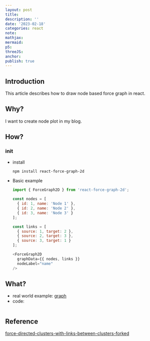```yaml
---
layout: post
title:
description: ''
date: '2023-02-18'
categories: react
note:
mathjax:
mermaid:
p5:
threeJS:
anchor:
publish: true
---
```


## Introduction

This article describes how to draw node based force graph in react.

## Why?

I want to create node plot in my blog.

## How?

### init

* install
  ```bash
  npm install react-force-graph-2d
  ```

* Basic example
  ```javascript
  import { ForceGraph2D } from 'react-force-graph-2d';
  
  const nodes = [
    { id: 1, name: 'Node 1' },
    { id: 2, name: 'Node 2' },
    { id: 3, name: 'Node 3' }
  ];
  
  const links = [
    { source: 1, target: 2 },
    { source: 2, target: 3 },
    { source: 3, target: 1 }
  ];
  
  <ForceGraph2D
    graphData={{ nodes, links }}
    nodeLabel="name"
  />
  ```

## What?

* real world example: [graph]({{site.baseurl}}/graph)
* code:
  ```javascript
  ```

## Reference

[force-directed-clusters-with-links-between-clusters-forked](https://codesandbox.io/s/force-directed-clusters-with-links-between-clusters-forked-tsbf3b?file=/src/index.js:0-4553)
